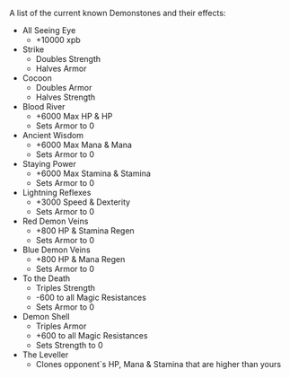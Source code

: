 ---
---
A list of the current known Demonstones and their effects:

*   All Seeing Eye
    *   +10000 xpb
*   Strike
    *   Doubles Strength
    *   Halves Armor
*   Cocoon
    *   Doubles Armor
    *   Halves Strength
*   Blood River
    *   +6000 Max HP & HP
    *   Sets Armor to 0
*   Ancient Wisdom
    *   +6000 Max Mana & Mana
    *   Sets Armor to 0
*   Staying Power
    *   +6000 Max Stamina & Stamina
    *   Sets Armor to 0
*   Lightning Reflexes
    *   +3000 Speed & Dexterity
    *   Sets Armor to 0
*   Red Demon Veins
    *   +800 HP & Stamina Regen
    *   Sets Armor to 0
*   Blue Demon Veins
    *   +800 HP & Mana Regen
    *   Sets Armor to 0
*   To the Death
    *   Triples Strength
    *   \-600 to all Magic Resistances
    *   Sets Armor to 0
*   Demon Shell
    *   Triples Armor
    *   +600 to all Magic Resistances
    *   Sets Strength to 0
*   The Leveller
    *   Clones opponent\`s HP, Mana & Stamina that are higher than yours